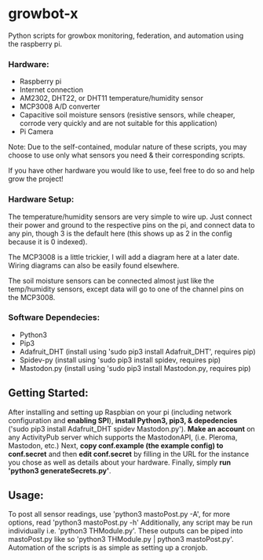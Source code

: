 # growbot-x
Python scripts for growbox monitoring, federation, and automation using the raspberry pi.

### Hardware:
- Raspberry pi
- Internet connection
- AM2302, DHT22, or DHT11 temperature/humidity sensor 
- MCP3008 A/D converter
- Capacitive soil moisture sensors (resistive sensors, while cheaper, corrode very quickly and are not suitable for this application)
- Pi Camera

Note: Due to the self-contained, modular nature of these scripts, you may choose to use only what sensors you need & their corresponding scripts.

If you have other hardware you would like to use, feel free to do so and help grow the project!

### Hardware Setup:
The temperature/humidity sensors are very simple to wire up. Just connect their power and ground to the respective pins on the pi, and connect data to any pin, though 3 is the default here (this shows up as 2 in the config because it is 0 indexed).

The MCP3008 is a little trickier, I will add a diagram here at a later date. Wiring diagrams can also be easily found elsewhere.

The soil moisture sensors can be connected almost just like the temp/humidity sensors, except data will go to one of the channel pins on the MCP3008.

### Software Dependecies:
- Python3
- Pip3
- Adafruit_DHT (install using 'sudo pip3 install Adafruit_DHT', requires pip)
- Spidev-py (install using 'sudo pip3 install spidev, requires pip)
- Mastodon.py (install using 'sudo pip3 install Mastodon.py, requires pip)

## Getting Started:
After installing and setting up Raspbian on your pi (including network configuration and __enabling SPI__), __install Python3, pip3, & depedencies__ ('sudo pip3 install Adafruit_DHT spidev Mastodon.py'). __Make an account__ on any ActivityPub server which supports the MastodonAPI, (i.e. Pleroma, Mastodon, etc.) Next, __copy conf.example (the example config) to conf.secret__ and then __edit conf.secret__ by filling in the URL for the instance you chose as well as details about your hardware. Finally, simply __run 'python3 generateSecrets.py'__.

## Usage:
To post all sensor readings, use 'python3 mastoPost.py -A', for more options, read 'python3 mastoPost.py -h'
Additionally, any script may be run individually i.e. 'python3 THModule.py'. These outputs can be piped into mastoPost.py like so 'python3 THModule.py | python3 mastoPost.py'.
Automation of the scripts is as simple as setting up a cronjob.
